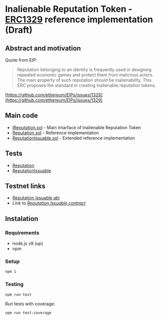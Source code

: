 # Inalienable Reputation Token - [ERC1329](https://github.com/ethereum/EIPs/issues/1329) reference implementation (Draft)

## Abstract and motivation

Quote from EIP:

>Reputation belonging to an identity is frequently used in designing repeated economic games and protect them from malicious actors. The main property of such reputation should be inalienability. This ERC proposes the standard in creating inalienable reputation tokens.

[https://github.com/ethereum/EIPs/issues/1329](https://github.com/ethereum/EIPs/issues/1329)

## Main code

- [IReputation.sol](contracts/reputation/IReputation.sol) - Main intarface of Inalienable Reputation Token
- [Reputation.sol](contracts/reputation/Reputation.sol) - Reference implementation
- [ReputationIssuable.sol](contracts/reputation/ReputationIssuable.sol) - Extended reference implementation

## Tests

- [Reputation](test/reputation.js)
- [ReputationIssuable](test/reputation.issuable.js)

## Testnet links

- [Reputation Issuable abi](./abi/ReputationIssuable.json)
- *Link to [Reputation Issuable contract](https://rinkeby.etherscan.io/address/0xcceba486643d71dcd1a0d3bc9fc95a86ec2168dd)*

## Instalation

### Requirements
- node.js v9 (up)
- npm

### Setup
```sh
npm i
```

### Testing
```sh
npm run test
```
Run tests with coverage:
```sh
npm run test:coverage
```

